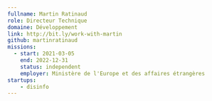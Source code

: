 ```yaml
---
fullname: Martin Ratinaud
role: Directeur Technique
domaine: Développement
link: http://bit.ly/work-with-martin
github: martinratinaud
missions:
  - start: 2021-03-05
    end: 2022-12-31
    status: independent
    employer: Ministère de l'Europe et des affaires étrangères
startups:
    - disinfo
---
```

